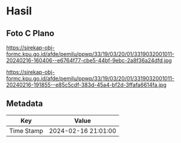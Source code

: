 # Hasil

## Foto C Plano

https://sirekap-obj-formc.kpu.go.id/afde/pemilu/ppwp/33/19/03/20/01/3319032001011-20240216-160406--e6764f77-cbe5-44bf-9ebc-2a8f36a24dfd.jpg

https://sirekap-obj-formc.kpu.go.id/afde/pemilu/ppwp/33/19/03/20/01/3319032001011-20240216-191855--e85c5cdf-383d-45a4-bf2d-3ffafa6614fa.jpg


## Metadata

| Key        | Value               |
| ---------- | ------------------- |
| Time Stamp | 2024-02-16 21:01:00 |



